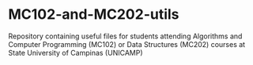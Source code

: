 # MC102-and-MC202-utils
Repository containing useful files for students attending Algorithms and Computer Programming (MC102) or Data Structures (MC202) courses at State University of Campinas (UNICAMP)

